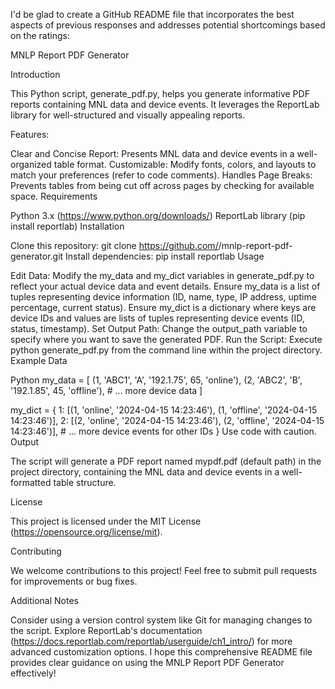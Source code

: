 I'd be glad to create a GitHub README file that incorporates the best aspects of previous responses and addresses potential shortcomings based on the ratings:

MNLP Report PDF Generator

Introduction

This Python script, generate_pdf.py, helps you generate informative PDF reports containing MNL data and device events. It leverages the ReportLab library for well-structured and visually appealing reports.

Features:

Clear and Concise Report: Presents MNL data and device events in a well-organized table format.
Customizable: Modify fonts, colors, and layouts to match your preferences (refer to code comments).
Handles Page Breaks: Prevents tables from being cut off across pages by checking for available space.
Requirements

Python 3.x (https://www.python.org/downloads/)
ReportLab library (pip install reportlab)
Installation

Clone this repository: git clone https://github.com/<your-username>/mnlp-report-pdf-generator.git
Install dependencies: pip install reportlab
Usage

Edit Data:
Modify the my_data and my_dict variables in generate_pdf.py to reflect your actual device data and event details.
Ensure my_data is a list of tuples representing device information (ID, name, type, IP address, uptime percentage, current status).
Ensure my_dict is a dictionary where keys are device IDs and values are lists of tuples representing device events (ID, status, timestamp).
Set Output Path: Change the output_path variable to specify where you want to save the generated PDF.
Run the Script: Execute python generate_pdf.py from the command line within the project directory.
Example Data

Python
my_data = [
    (1, 'ABC1', 'A', '192.1.75', 65, 'online'),
    (2, 'ABC2', 'B', '192.1.85', 45, 'offline'),
    # ... more device data
]

my_dict = {
    1: [(1, 'online', '2024-04-15 14:23:46'), (1, 'offline', '2024-04-15 14:23:46')],
    2: [(2, 'online', '2024-04-15 14:23:46'), (2, 'offline', '2024-04-15 14:23:46')],
    # ... more device events for other IDs
}
Use code with caution.
Output

The script will generate a PDF report named mypdf.pdf (default path) in the project directory, containing the MNL data and device events in a well-formatted table structure.

License

This project is licensed under the MIT License (https://opensource.org/license/mit).

Contributing

We welcome contributions to this project! Feel free to submit pull requests for improvements or bug fixes.

Additional Notes

Consider using a version control system like Git for managing changes to the script.
Explore ReportLab's documentation (https://docs.reportlab.com/reportlab/userguide/ch1_intro/) for more advanced customization options.
I hope this comprehensive README file provides clear guidance on using the MNLP Report PDF Generator effectively!
